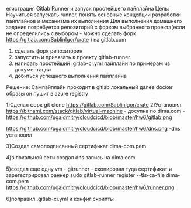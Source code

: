 егистрация Gitlab Runner и запуск простейшего пайплайна
Цель: Научиться запускать runner, понять основные концепции разработки пайплайнов и механизма их выполнения
Для выполнения домашнего задания потребуется репозиторий с форком выбранного проекта(если не определились с 
выбором - можно сделать форк https://gitlab.com/SablinIgor/crate ) на gitlab.com
1) сделать форк репозитория
2) запустить и привязать к проекту gitlab-runner
3) написать простейший .gitlab-ci.yml пайплайн по примерам из документации
4) добиться успешного выполнения пайплайна

Решение: Сампайплайн проходит в gitlab локальный далее docker образы он пушит в azure registry

1)Сделал форк git clone https://gitlab.com/SablinIgor/crate
2)Установил https://bitnami.com/stack/gitlab/virtual-machine - досупна по dima.com -https://github.com/ugaidmitry/cloudcicd/blob/master/hw6/gitlab.png

https://github.com/ugaidmitry/cloudcicd/blob/master/hw6/dns.png  -dns установил

3)Создал самоподписанный сертификат dima-com.pem

4)в локальной сети создал dns запись на dima.com 

5)создал еще одну vm - gitrunner - скопировал туда сертификат и зарегестрировал раннер
  sudo gitlab-runner register --tls-ca-file dima-com.pem
  https://github.com/ugaidmitry/cloudcicd/blob/master/hw6/runner.png
  
  
6)поправил .gitlab-ci.yml и конфиг скрипты  
  
